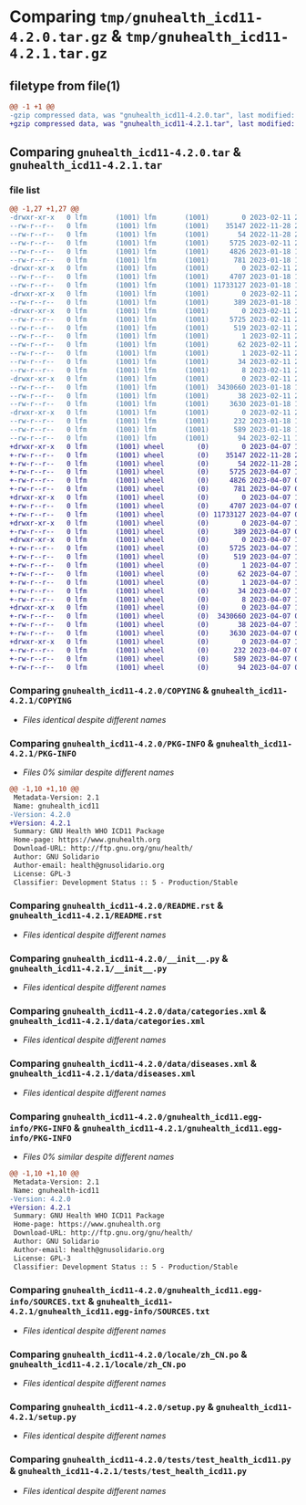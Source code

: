 # Comparing `tmp/gnuhealth_icd11-4.2.0.tar.gz` & `tmp/gnuhealth_icd11-4.2.1.tar.gz`

## filetype from file(1)

```diff
@@ -1 +1 @@
-gzip compressed data, was "gnuhealth_icd11-4.2.0.tar", last modified: Sat Feb 11 21:56:14 2023, max compression
+gzip compressed data, was "gnuhealth_icd11-4.2.1.tar", last modified: Fri Apr  7 10:18:15 2023, max compression
```

## Comparing `gnuhealth_icd11-4.2.0.tar` & `gnuhealth_icd11-4.2.1.tar`

### file list

```diff
@@ -1,27 +1,27 @@
-drwxr-xr-x   0 lfm       (1001) lfm       (1001)        0 2023-02-11 21:56:14.936687 gnuhealth_icd11-4.2.0/
--rw-r--r--   0 lfm       (1001) lfm       (1001)    35147 2022-11-28 22:17:48.000000 gnuhealth_icd11-4.2.0/COPYING
--rw-r--r--   0 lfm       (1001) lfm       (1001)       54 2022-11-28 22:17:48.000000 gnuhealth_icd11-4.2.0/MANIFEST.in
--rw-r--r--   0 lfm       (1001) lfm       (1001)     5725 2023-02-11 21:56:14.936525 gnuhealth_icd11-4.2.0/PKG-INFO
--rw-r--r--   0 lfm       (1001) lfm       (1001)     4826 2023-01-18 16:33:08.000000 gnuhealth_icd11-4.2.0/README.rst
--rw-r--r--   0 lfm       (1001) lfm       (1001)      781 2023-01-18 16:33:08.000000 gnuhealth_icd11-4.2.0/__init__.py
-drwxr-xr-x   0 lfm       (1001) lfm       (1001)        0 2023-02-11 21:56:14.922874 gnuhealth_icd11-4.2.0/data/
--rw-r--r--   0 lfm       (1001) lfm       (1001)     4707 2023-01-18 16:33:08.000000 gnuhealth_icd11-4.2.0/data/categories.xml
--rw-r--r--   0 lfm       (1001) lfm       (1001) 11733127 2023-01-18 16:33:08.000000 gnuhealth_icd11-4.2.0/data/diseases.xml
-drwxr-xr-x   0 lfm       (1001) lfm       (1001)        0 2023-02-11 21:56:14.934074 gnuhealth_icd11-4.2.0/doc/
--rw-r--r--   0 lfm       (1001) lfm       (1001)      389 2023-01-18 16:33:08.000000 gnuhealth_icd11-4.2.0/doc/index.rst
-drwxr-xr-x   0 lfm       (1001) lfm       (1001)        0 2023-02-11 21:56:14.936357 gnuhealth_icd11-4.2.0/gnuhealth_icd11.egg-info/
--rw-r--r--   0 lfm       (1001) lfm       (1001)     5725 2023-02-11 21:56:14.000000 gnuhealth_icd11-4.2.0/gnuhealth_icd11.egg-info/PKG-INFO
--rw-r--r--   0 lfm       (1001) lfm       (1001)      519 2023-02-11 21:56:14.000000 gnuhealth_icd11-4.2.0/gnuhealth_icd11.egg-info/SOURCES.txt
--rw-r--r--   0 lfm       (1001) lfm       (1001)        1 2023-02-11 21:56:14.000000 gnuhealth_icd11-4.2.0/gnuhealth_icd11.egg-info/dependency_links.txt
--rw-r--r--   0 lfm       (1001) lfm       (1001)       62 2023-02-11 21:56:14.000000 gnuhealth_icd11-4.2.0/gnuhealth_icd11.egg-info/entry_points.txt
--rw-r--r--   0 lfm       (1001) lfm       (1001)        1 2023-02-11 21:56:14.000000 gnuhealth_icd11-4.2.0/gnuhealth_icd11.egg-info/not-zip-safe
--rw-r--r--   0 lfm       (1001) lfm       (1001)       34 2023-02-11 21:56:14.000000 gnuhealth_icd11-4.2.0/gnuhealth_icd11.egg-info/requires.txt
--rw-r--r--   0 lfm       (1001) lfm       (1001)        8 2023-02-11 21:56:14.000000 gnuhealth_icd11-4.2.0/gnuhealth_icd11.egg-info/top_level.txt
-drwxr-xr-x   0 lfm       (1001) lfm       (1001)        0 2023-02-11 21:56:14.934171 gnuhealth_icd11-4.2.0/locale/
--rw-r--r--   0 lfm       (1001) lfm       (1001)  3430660 2023-01-18 16:33:08.000000 gnuhealth_icd11-4.2.0/locale/zh_CN.po
--rw-r--r--   0 lfm       (1001) lfm       (1001)       38 2023-02-11 21:56:14.936728 gnuhealth_icd11-4.2.0/setup.cfg
--rw-r--r--   0 lfm       (1001) lfm       (1001)     3630 2023-01-18 16:33:08.000000 gnuhealth_icd11-4.2.0/setup.py
-drwxr-xr-x   0 lfm       (1001) lfm       (1001)        0 2023-02-11 21:56:14.935760 gnuhealth_icd11-4.2.0/tests/
--rw-r--r--   0 lfm       (1001) lfm       (1001)      232 2023-01-18 16:33:08.000000 gnuhealth_icd11-4.2.0/tests/__init__.py
--rw-r--r--   0 lfm       (1001) lfm       (1001)      589 2023-01-18 16:33:08.000000 gnuhealth_icd11-4.2.0/tests/test_health_icd11.py
--rw-r--r--   0 lfm       (1001) lfm       (1001)       94 2023-02-11 12:44:33.000000 gnuhealth_icd11-4.2.0/tryton.cfg
+drwxr-xr-x   0 lfm       (1001) wheel        (0)        0 2023-04-07 10:18:15.882697 gnuhealth_icd11-4.2.1/
+-rw-r--r--   0 lfm       (1001) wheel        (0)    35147 2022-11-28 22:17:48.000000 gnuhealth_icd11-4.2.1/COPYING
+-rw-r--r--   0 lfm       (1001) wheel        (0)       54 2022-11-28 22:17:48.000000 gnuhealth_icd11-4.2.1/MANIFEST.in
+-rw-r--r--   0 lfm       (1001) wheel        (0)     5725 2023-04-07 10:18:15.882544 gnuhealth_icd11-4.2.1/PKG-INFO
+-rw-r--r--   0 lfm       (1001) wheel        (0)     4826 2023-04-07 09:17:52.000000 gnuhealth_icd11-4.2.1/README.rst
+-rw-r--r--   0 lfm       (1001) wheel        (0)      781 2023-04-07 09:17:52.000000 gnuhealth_icd11-4.2.1/__init__.py
+drwxr-xr-x   0 lfm       (1001) wheel        (0)        0 2023-04-07 10:18:15.874944 gnuhealth_icd11-4.2.1/data/
+-rw-r--r--   0 lfm       (1001) wheel        (0)     4707 2023-04-07 09:17:52.000000 gnuhealth_icd11-4.2.1/data/categories.xml
+-rw-r--r--   0 lfm       (1001) wheel        (0) 11733127 2023-04-07 09:17:52.000000 gnuhealth_icd11-4.2.1/data/diseases.xml
+drwxr-xr-x   0 lfm       (1001) wheel        (0)        0 2023-04-07 10:18:15.880170 gnuhealth_icd11-4.2.1/doc/
+-rw-r--r--   0 lfm       (1001) wheel        (0)      389 2023-04-07 09:17:52.000000 gnuhealth_icd11-4.2.1/doc/index.rst
+drwxr-xr-x   0 lfm       (1001) wheel        (0)        0 2023-04-07 10:18:15.882365 gnuhealth_icd11-4.2.1/gnuhealth_icd11.egg-info/
+-rw-r--r--   0 lfm       (1001) wheel        (0)     5725 2023-04-07 10:18:15.000000 gnuhealth_icd11-4.2.1/gnuhealth_icd11.egg-info/PKG-INFO
+-rw-r--r--   0 lfm       (1001) wheel        (0)      519 2023-04-07 10:18:15.000000 gnuhealth_icd11-4.2.1/gnuhealth_icd11.egg-info/SOURCES.txt
+-rw-r--r--   0 lfm       (1001) wheel        (0)        1 2023-04-07 10:18:15.000000 gnuhealth_icd11-4.2.1/gnuhealth_icd11.egg-info/dependency_links.txt
+-rw-r--r--   0 lfm       (1001) wheel        (0)       62 2023-04-07 10:18:15.000000 gnuhealth_icd11-4.2.1/gnuhealth_icd11.egg-info/entry_points.txt
+-rw-r--r--   0 lfm       (1001) wheel        (0)        1 2023-04-07 10:18:15.000000 gnuhealth_icd11-4.2.1/gnuhealth_icd11.egg-info/not-zip-safe
+-rw-r--r--   0 lfm       (1001) wheel        (0)       34 2023-04-07 10:18:15.000000 gnuhealth_icd11-4.2.1/gnuhealth_icd11.egg-info/requires.txt
+-rw-r--r--   0 lfm       (1001) wheel        (0)        8 2023-04-07 10:18:15.000000 gnuhealth_icd11-4.2.1/gnuhealth_icd11.egg-info/top_level.txt
+drwxr-xr-x   0 lfm       (1001) wheel        (0)        0 2023-04-07 10:18:15.880249 gnuhealth_icd11-4.2.1/locale/
+-rw-r--r--   0 lfm       (1001) wheel        (0)  3430660 2023-04-07 09:17:52.000000 gnuhealth_icd11-4.2.1/locale/zh_CN.po
+-rw-r--r--   0 lfm       (1001) wheel        (0)       38 2023-04-07 10:18:15.882736 gnuhealth_icd11-4.2.1/setup.cfg
+-rw-r--r--   0 lfm       (1001) wheel        (0)     3630 2023-04-07 09:17:52.000000 gnuhealth_icd11-4.2.1/setup.py
+drwxr-xr-x   0 lfm       (1001) wheel        (0)        0 2023-04-07 10:18:15.881825 gnuhealth_icd11-4.2.1/tests/
+-rw-r--r--   0 lfm       (1001) wheel        (0)      232 2023-04-07 09:17:52.000000 gnuhealth_icd11-4.2.1/tests/__init__.py
+-rw-r--r--   0 lfm       (1001) wheel        (0)      589 2023-04-07 09:17:52.000000 gnuhealth_icd11-4.2.1/tests/test_health_icd11.py
+-rw-r--r--   0 lfm       (1001) wheel        (0)       94 2023-04-07 09:37:21.000000 gnuhealth_icd11-4.2.1/tryton.cfg
```

### Comparing `gnuhealth_icd11-4.2.0/COPYING` & `gnuhealth_icd11-4.2.1/COPYING`

 * *Files identical despite different names*

### Comparing `gnuhealth_icd11-4.2.0/PKG-INFO` & `gnuhealth_icd11-4.2.1/PKG-INFO`

 * *Files 0% similar despite different names*

```diff
@@ -1,10 +1,10 @@
 Metadata-Version: 2.1
 Name: gnuhealth_icd11
-Version: 4.2.0
+Version: 4.2.1
 Summary: GNU Health WHO ICD11 Package
 Home-page: https://www.gnuhealth.org
 Download-URL: http://ftp.gnu.org/gnu/health/
 Author: GNU Solidario
 Author-email: health@gnusolidario.org
 License: GPL-3
 Classifier: Development Status :: 5 - Production/Stable
```

### Comparing `gnuhealth_icd11-4.2.0/README.rst` & `gnuhealth_icd11-4.2.1/README.rst`

 * *Files identical despite different names*

### Comparing `gnuhealth_icd11-4.2.0/__init__.py` & `gnuhealth_icd11-4.2.1/__init__.py`

 * *Files identical despite different names*

### Comparing `gnuhealth_icd11-4.2.0/data/categories.xml` & `gnuhealth_icd11-4.2.1/data/categories.xml`

 * *Files identical despite different names*

### Comparing `gnuhealth_icd11-4.2.0/data/diseases.xml` & `gnuhealth_icd11-4.2.1/data/diseases.xml`

 * *Files identical despite different names*

### Comparing `gnuhealth_icd11-4.2.0/gnuhealth_icd11.egg-info/PKG-INFO` & `gnuhealth_icd11-4.2.1/gnuhealth_icd11.egg-info/PKG-INFO`

 * *Files 0% similar despite different names*

```diff
@@ -1,10 +1,10 @@
 Metadata-Version: 2.1
 Name: gnuhealth-icd11
-Version: 4.2.0
+Version: 4.2.1
 Summary: GNU Health WHO ICD11 Package
 Home-page: https://www.gnuhealth.org
 Download-URL: http://ftp.gnu.org/gnu/health/
 Author: GNU Solidario
 Author-email: health@gnusolidario.org
 License: GPL-3
 Classifier: Development Status :: 5 - Production/Stable
```

### Comparing `gnuhealth_icd11-4.2.0/gnuhealth_icd11.egg-info/SOURCES.txt` & `gnuhealth_icd11-4.2.1/gnuhealth_icd11.egg-info/SOURCES.txt`

 * *Files identical despite different names*

### Comparing `gnuhealth_icd11-4.2.0/locale/zh_CN.po` & `gnuhealth_icd11-4.2.1/locale/zh_CN.po`

 * *Files identical despite different names*

### Comparing `gnuhealth_icd11-4.2.0/setup.py` & `gnuhealth_icd11-4.2.1/setup.py`

 * *Files identical despite different names*

### Comparing `gnuhealth_icd11-4.2.0/tests/test_health_icd11.py` & `gnuhealth_icd11-4.2.1/tests/test_health_icd11.py`

 * *Files identical despite different names*

